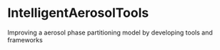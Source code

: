 # IntelligentAerosolTools
Improving a aerosol phase partitioning model by developing tools and frameworks
